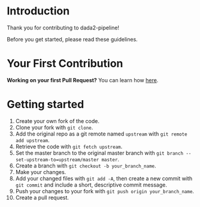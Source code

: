 # Introduction

Thank you for contributing to dada2-pipeline!

Before you get started, please read these guidelines.

# Your First Contribution

**Working on your first Pull Request?** You can learn how [here](http://makeapullrequest.com/).

# Getting started

1. Create your own fork of the code.
2. Clone your fork with `git clone`.
3. Add the original repo as a git remote named `upstream` with `git remote add upstream`.
4. Retrieve the code with `git fetch upstream`.
5. Set the master branch to the original master branch with `git branch --set-upstream-to=upstream/master master`.
6. Create a branch with `git checkout -b your_branch_name`.
7. Make your changes.
8. Add your changed files with `git add -A`, then create a new commit with `git commit` and include a short, descriptive commit message.
9. Push your changes to your fork with `git push origin your_branch_name`.
10. Create a pull request.

